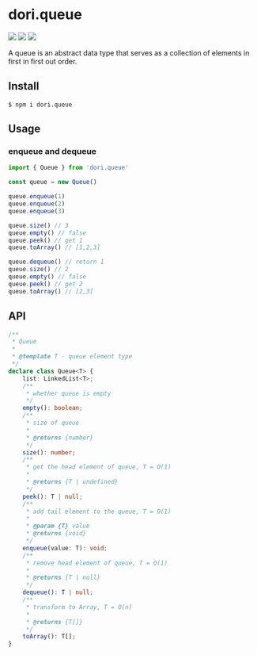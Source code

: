 # dori.queue

<img src="https://img.shields.io/npm/v/dori.queue"> <img src="https://img.shields.io/npm/dw/dori.queue" > <img src="https://img.shields.io/bundlephobia/minzip/dori.queue?label=minzip">

A queue is an abstract data type that serves as a collection of elements in first in first out order.


## Install

```shell
$ npm i dori.queue
```

## Usage

### enqueue and dequeue

```typescript
import { Queue } from 'dori.queue'

const queue = new Queue()

queue.enqueue(1)
queue.enqueue(2)
queue.enqueue(3)

queue.size() // 3
queue.empty() // false
queue.peek() // get 1
queue.toArray() // [1,2,3]

queue.dequeue() // return 1
queue.size() // 2
queue.empty() // false
queue.peek() // get 2
queue.toArray() // [2,3]
``` 


## API

```typescript
/**
 * Queue
 *
 * @template T - queue element type
 */
declare class Queue<T> {
    list: LinkedList<T>;
    /**
     * whether queue is empty
     */
    empty(): boolean;
    /**
     * size of queue
     *
     * @returns {number}
     */
    size(): number;
    /**
     * get the head element of queue, T = O(1)
     *
     * @returns {T | undefined}
     */
    peek(): T | null;
    /**
     * add tail element to the queue, T = O(1)
     *
     * @param {T} value
     * @returns {void}
     */
    enqueue(value: T): void;
    /**
     * remove head element of queue, T = O(1)
     *
     * @returns {T | null}
     */
    dequeue(): T | null;
    /**
     * transform to Array, T = O(n)
     *
     * @returns {T[]}
     */
    toArray(): T[];
}
```
